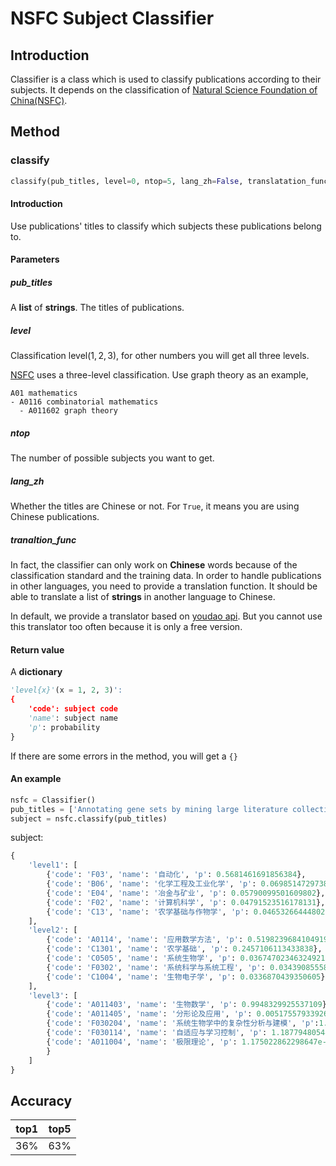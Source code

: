 # NSFC Subject Classifier

## Introduction

Classifier is a class which is used to classify publications according to their subjects. It depends on the classification of [Natural Science Foundation of China(NSFC)](http://www.nsfc.gov.cn/nsfc/cen/xmzn/2019xmzn/15/index.html). 

## Method

### classify

```python
classify(pub_titles, level=0, ntop=5, lang_zh=False, translatation_func=youdao_translate)
```
#### Introduction

Use publications' titles to classify which subjects these publications belong to.

#### Parameters

##### pub_titles

A **list** of **strings**. The titles of publications.

##### level

Classification level$(1,2,3)$, for other numbers you will get all three levels.

[NSFC](http://www.nsfc.gov.cn/nsfc/cen/xmzn/2019xmzn/15/index.html) uses a three-level classification. Use graph theory as an example, 

```
A01 mathematics
- A0116 combinatorial mathematics
  - A011602 graph theory
```

##### ntop

The number of possible subjects you want to get.

##### lang_zh

Whether the titles are Chinese or not. For `True`, it means you are using Chinese publications.

##### tranaltion_func

In fact, the classifier can only work on **Chinese** words because of the classification standard and the training data. In order to handle publications in other languages, you need to provide a translation function.  It should be able to translate a list of **strings** in another language to Chinese.

In default, we provide a translator based on [youdao api](http://fanyi.youdao.com/).  But you cannot use this translator too often because it is only a free version. 

#### Return value

A **dictionary**

```python
'level{x}'(x = 1, 2, 3)':
{
    'code': subject code
    'name': subject name
    'p': probability
}
```

If there are some errors in the method, you will get a `{}`

#### An example

```python
nsfc = Classifier()
pub_titles = ['Annotating gene sets by mining large literature collections with protein networks.']
subject = nsfc.classify(pub_titles)
```

subject:

```python
{
    'level1': [
        {'code': 'F03', 'name': '自动化', 'p': 0.5681461691856384},
        {'code': 'B06', 'name': '化学工程及工业化学', 'p': 0.06985147297382355},
        {'code': 'E04', 'name': '冶金与矿业', 'p': 0.05790099501609802},
        {'code': 'F02', 'name': '计算机科学', 'p': 0.04791523516178131},
        {'code': 'C13', 'name': '农学基础与作物学', 'p': 0.04653266444802284}
    ], 
    'level2': [
        {'code': 'A0114', 'name': '应用数学方法', 'p': 0.5198239684104919},
        {'code': 'C1301', 'name': '农学基础', 'p': 0.2457106113433838},
        {'code': 'C0505', 'name': '系统生物学', 'p': 0.03674702346324921},
        {'code': 'F0302', 'name': '系统科学与系统工程', 'p': 0.034390855580568314},
        {'code': 'C1004', 'name': '生物电子学', 'p': 0.0336870439350605}
    ], 
    'level3': [
        {'code': 'A011403', 'name': '生物数学', 'p': 0.9948329925537109},
        {'code': 'A011405', 'name': '分形论及应用', 'p': 0.005175579339265823},
        {'code': 'F030204', 'name': '系统生物学中的复杂性分析与建模', 'p':1.471634732e-05},
        {'code': 'F030114', 'name': '自适应与学习控制', 'p': 1.187794805446174e-05},
        {'code': 'A011004', 'name': '极限理论', 'p': 1.175022862298647e-05
        }
    ]
}
```

## Accuracy

| top1 | top5 |
| :--: | :--: |
| 36%  | 63%  |

